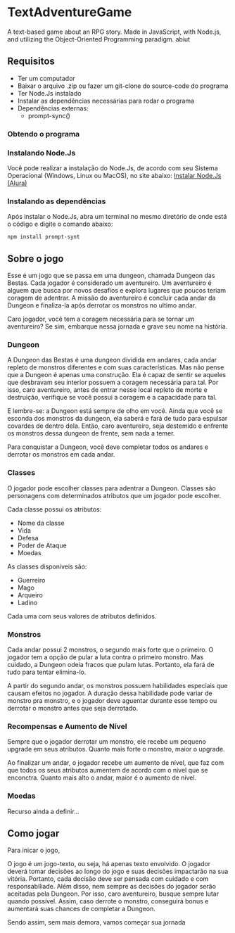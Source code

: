 # TextAdventureGame
A text-based game about an RPG story. Made in JavaScript, with Node.js, and utilizing the Object-Oriented Programming paradigm. abiut

## Requisitos
 - Ter um computador
 - Baixar o arquivo .zip ou fazer um git-clone do source-code do programa
 - Ter Node.Js instalado
 - Instalar as dependências necessárias para rodar o programa
 - Dependências externas:
   - prompt-sync()

### Obtendo o programa



### Instalando Node.Js
Você pode realizar a instalação do Node.Js, de acordo com seu Sistema Operacional (Windows, Linux ou MacOS), no site abaixo:
[Instalar Node.Js (Alura)](https://www.alura.com.br/artigos/como-instalar-node-js-windows-linux-macos)

### Instalando as dependências
Após instalar o Node.Js, abra um terminal no mesmo diretório de onde está o código e digite o comando abaixo:

```
npm install prompt-synt
```

## Sobre o jogo 
Esse é um jogo que se passa em uma dungeon, chamada Dungeon das Bestas. Cada jogador é considerado um aventureiro. Um aventureiro é alguem que busca por novos desafios e explora lugares que poucos teriam coragem de adentrar. A missão do aventureiro é concluir cada andar da Dungeon e finaliza-la após derrotar os monstros no ultimo andar. 

Caro jogador, você tem a coragem necessária para se tornar um aventureiro? 
Se sim, embarque nessa jornada e grave seu nome na história. 

### Dungeon
A Dungeon das Bestas é uma dungeon dividida em andares, cada andar repleto de monstros diferentes e com suas características. Mas não pense que a Dungeon é apenas uma construção. Ela é capaz de sentir se aqueles que desbravam seu interior possuem a coragem necessária para tal. Por isso, caro aventureiro, antes de entrar nesse local repleto de morte e destruição, verifique se vocẽ possui a coragem e a capacidade para tal. 

E lembre-se:  a Dungeon está sempre de olho em você. Ainda que você se esconda dos monstros da dungeon, ela saberá e fará de tudo para espulsar covardes de dentro dela. Então, caro aventureiro, seja destemido e enfrente os monstros dessa dungeon de frente, sem nada a temer. 

Para conquistar a Dungeon, você deve completar todos os andares e derrotar os monstros em cada andar. 

### Classes
O jogador pode escolher classes para adentrar a Dungeon. Classes são personagens com determinados atributos que um jogador pode escolher.

Cada classe possui os atributos: 
 - Nome da classe
 - Vida
 - Defesa
 - Poder de Ataque
 - Moedas

As classes disponíveis são:
 - Guerreiro
 - Mago
 - Arqueiro
 - Ladino

Cada uma com seus valores de atributos definidos. 

### Monstros
Cada andar possui 2 monstros, o segundo mais forte que o primeiro. O jogador tem a opção de pular a luta contra o primeiro monstro. Mas cuidado, a Dungeon odeia fracos que pulam lutas. Portanto, ela fará de tudo para tentar elimina-lo. 

A partir do segundo andar, os monstros possuem habilidades especiais que causam efeitos no jogador. A duração dessa habilidade pode variar de monstro pra monstro, e o jogador deve aguentar durante esse tempo ou derrotar o monstro antes que seja derrotado.

### Recompensas e Aumento de Nível
Sempre que o jogador derrotar um monstro, ele recebe um pequeno upgrade em seus atributos. Quanto mais forte o monstro, maior o upgrade.

Ao finalizar um andar, o jogador recebe um aumento de nível, que faz com que todos os seus atributos aumentem de acordo com o nível que se enconctra. Quanto mais alto o andar, maior é o aumento de nível.

### Moedas 
Recurso ainda a definir...

## Como jogar
Para inicar o jogo,

O jogo é um jogo-texto, ou seja, há apenas texto envolvido. O jogador deverá tomar decisões ao longo do jogo e suas decisões impactarão na sua vitória. Portanto, cada decisão deve ser pensada com cuidado e com responsabiliade. Além disso, nem sempre as decisões do jogador serão aceitadas pela Dungeon. Por isso, caro aventureiro, busque sempre lutar quando possível. Assim, caso derrote o monstro, conseguirá bonus e aumentará suas chances de completar a Dungeon.

Sendo assim, sem mais demora, vamos começar sua jornada

